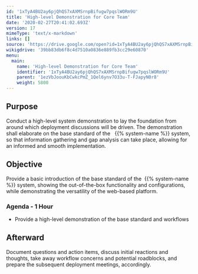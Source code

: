 ```yaml
---
id: '1xTyA4BU2ay6pjQhQS7xAXMSrnpBifugw7pqslWORm9U'
title: 'High-level Demonstration for Core Team'
date: '2020-02-27T20:41:02.693Z'
version: 17
mimeType: 'text/x-markdown'
links: []
source: 'https://drive.google.com/open?id=1xTyA4BU2ay6pjQhQS7xAXMSrnpBifugw7pqslWORm9U'
wikigdrive: '39bb83db6f8c4d7510a0836e889fb3cc29e60870'
menu:
  main:
    name: 'High-level Demonstration for Core Team'
    identifier: '1xTyA4BU2ay6pjQhQS7xAXMSrnpBifugw7pqslWORm9U'
    parent: '1ezVbJoouKbCwkcPmZ_1Qel6ynv7O33u-T-FJapyN0r8'
    weight: 5800
---
```

## Purpose  
  
Conduct a high-level system demonstration to lay the foundation from around which deployment discussions will be driven. The demonstration shall elaborate on the base standard of the   {{% system-name %}} system, so that information gathering and gap analysis can take place, allowing for an informed and smooth implementation.
  
## Objective  
  
Provide a basic introduction of the base standard of the  {{% system-name %}} system, showing the out-of-the-box functionality and configurations, while demonstrating the versatility of the web-based platform.
  
### Agenda - 1 Hour  

* Provide a high-level demonstration of the base standard and workflows
  
## Afterward  
  
Document questions and action items, discuss initial reactions and thoughts, take away workflow concerns and potential roadblocks, and prepare the subsequent deployment meetings, accordingly.
